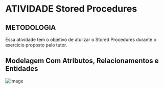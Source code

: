 # ATIVIDADE Stored Procedures

## METODOLOGIA 
 Essa atividade tem o objetivo de atulizar o Stored Procedures durante o exercicio proposto pelo tutor.

 ## Modelagem Com Atributos, Relacionamentos e Entidades

 ![image](https://github.com/MatheusLaiaa/Stored/assets/144149403/7e5ebbf9-e349-4c03-934d-084589b18197)

